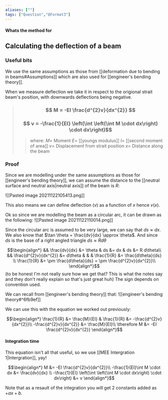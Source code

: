 ```yaml
---
aliases: [""]
tags: ["Question","QFormat3"]
---
```


#### Whats the method for
## Calculating the deflection of a beam
### Useful bits
We use the same assumptions as those from [[deformation due to bending in beams#Assumptions]] which are also used for [[engineer's bending theory]].

When we measure deflection we take it in respect to the origional strait beam's position, with downwards deflections being negative.

> ### $$ M = -EI \frac{d^{2}v}{dx^{2}} $$ 
> ### $$ v = -\frac{1}{EI} \left(\int \left(\int M \cdot dx\right) \cdot dx\right)$$
>> where:
>> $M=$ Moment 
>> $E=$ [[youngs modulus]]
>> $I=$ [[second moment of area]] 
>> $v=$ Displacement from strait position
>> $x=$ Distance along the beam

### Proof
Since we are modelling under the same assumptions as those for [[engineer's bending theory]], we can assume the distance to the [[neutral surface and neutral axis|neutral axis]] of the beam is $R$:

![[Pasted image 20211122105413.png]]

This also means we can define deflection ($v$) as a function of $x$ hence $v(x)$.

Ok so since we are modelling the beam as a circular arc, it can be drawn as the following:
![[Pasted image 20211122110014.png]]

Since the circular arc is assumed to be very large, we can say that $ds \approx dx$.
We also know that $\tan \theta = \frac{dv}{dx} \approx \theta$.
And since $ds$ is the base of a right angled triangle $ds\approx R d\theta$

$$\begin{align*}
   && \frac{dv}{dx} &= \theta & ds &= dx & ds &= R d\theta\\
&& \frac{d^{2}v}{dx^{2}} &= d\theta & & & \frac{1}{R} &= \frac{d\theta}{ds} \\
\frac{1}{R} &= \pm \frac{d\theta}{ds} = \pm \frac{d^{2}v}{dx^{2}}\\
\end{align*}$$
(to be honest I'm not really sure how we get that? This is what the notes say and they don't really explain so that's just great huh)
The sign depends on convention used.

We can recall from [[engineer's bending theory]] that:
![[engineer's bending theory#^6fb9ef]]

We can use this with the equation we worked out previously:

$$\begin{align*}
    \frac{1}{R} &= \frac{M}{EI} & \frac{1}{R} &= -\frac{d^{2}v}{dx^{2}}\\
-\frac{d^{2}v}{dx^{2}} &= \frac{M}{EI}\\
\therefore M &= -EI \frac{d^{2}v}{dx^{2}}
\end{align*}$$

#### Integration time
This equation isn't all that useful, so we use [[MEE Intergration 1|Intergration]], yay!

$$\begin{align*}
  M &= -EI \frac{d^{2}v}{dx^{2}}\\
-\frac{1}{EI}\int M \cdot dx &= \frac{dv}{dx} \\
-\frac{1}{EI} \left(\int \left(\int M \cdot dx\right) \cdot dx\right) &= v
\end{align*}$$

Note that as a resault of the integration you will get 2 constants added as $+ax+b$.